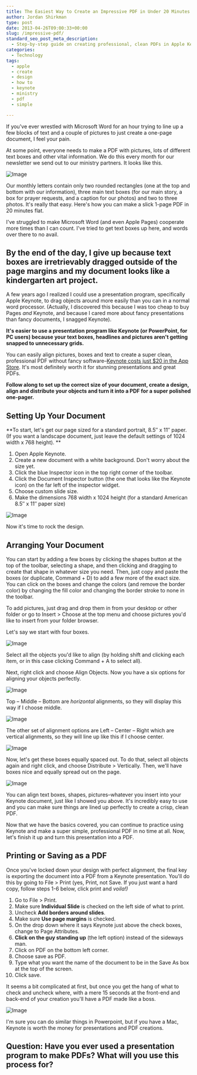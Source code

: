 ```yaml
---
title: The Easiest Way to Create an Impressive PDF in Under 20 Minutes
author: Jordan Shirkman
type: post
date: 2013-04-26T09:00:33+00:00
slug: /impressive-pdf/
standard_seo_post_meta_description:
  - Step-by-step guide on creating professional, clean PDFs in Apple Keynote.
categories:
  - Technology
tags:
  - apple
  - create
  - design
  - how to
  - keynote
  - ministry
  - pdf
  - simple

---
```

If you've ever wrestled with Microsoft Word for an hour trying to line up a few blocks of text and a couple of pictures to just create a one-page document, I feel your pain.

<!--?xml version="1.0" encoding="UTF-8" standalone="no"?--> At some point, everyone needs to make a PDF with pictures, lots of different text boxes and other vital information. We do this every month for our newsletter we send out to our ministry partners. It looks like this.

![Image](/static/images/newsletter-example.jpeg) 

Our monthly letters contain only two rounded rectangles (one at the top and bottom with our information), three main text boxes (for our main story, a box for prayer requests, and a caption for our photos) and two to three photos. It's really that easy. Here's how you can make a slick 1-page PDF in 20 minutes flat.

<!--more--> I've struggled to make Microsoft Word (and even Apple Pages) cooperate more times than I can count. I've tried to get text boxes up here, and words over there to no avail.

## By the end of the day, I give up because text boxes are irretrievably dragged outside of the page margins and my document looks like a kindergarten art project.

A few years ago I realized I could use a presentation program, specifically Apple Keynote, to drag objects around more easily than you can in a normal word processor. (Actually, I discovered this because I was too cheap to buy Pages _and_ Keynote, and because I cared more about fancy presentations than fancy documents, I snagged Keynote).

**It's easier to use a presentation program like Keynote (or PowerPoint, for PC users) because your text boxes, headlines and pictures aren't getting snapped to unnecessary grids.**

You can easily align pictures, boxes and text to create a super clean, professional PDF without fancy software&#8211;[Keynote costs just $20 in the App Store](https://itunes.apple.com/ca/app/keynote/id409183694?mt=12). It's most definitely worth it for stunning presentations and great PDFs.

**Follow along to set up the correct size of your document, create a design, align and distribute your objects and turn it into a PDF for a super polished one-pager.**

## Setting Up Your Document

**To start, let's get our page sized for a standard portrait, 8.5&#8243; x 11&#8243; paper. (If you want a landscape document, just leave the default settings of 1024 width x 768 height). **

  1. Open Apple Keynote.
  2. Create a new document with a white background. Don't worry about the size yet.
  3. Click the blue Inspector icon in the top right corner of the toolbar.
  4. Click the Document Inspector button (the one that looks like the Keynote icon) on the far left of the inspector widget.
  5. Choose custom slide size.
  6. Make the dimensions 768 width x 1024 height (for a standard American 8.5&#8243; x 11&#8243; paper size)

![Image](/static/images/keynote-inspector.jpeg) 

Now it's time to rock the design.

## **Arranging Your Document**

You can start by adding a few boxes by clicking the shapes button at the top of the toolbar, selecting a shape, and then clicking and dragging to create that shape in whatever size you need. Then, just copy and paste the boxes (or duplicate, Command + D) to add a few more of the exact size. You can click on the boxes and change the colors (and remove the border color) by changing the fill color and changing the border stroke to none in the toolbar.

To add pictures, just drag and drop them in from your desktop or other folder or go to Insert > Choose at the top menu and choose pictures you'd like to insert from your folder browser.

Let's say we start with four boxes.

![Image](/static/images/Keynote-1.jpeg) 

Select all the objects you'd like to align (by holding shift and clicking each item, or in this case clicking Command + A to select all).

Next, right click and choose Align Objects. Now you have a six options for aligning your objects perfectly.

![Image](/static/images/Keynote-6.jpeg) 

Top &#8211; Middle &#8211; Bottom are _horizontal_ alignments, so they will display this way if I choose middle.

![Image](/static/images/Keynote-4.jpeg) 

The other set of alignment options are Left &#8211; Center &#8211; Right which are vertical alignments, so they will line up like this if I choose center.

![Image](/static/images/Keynote-5.jpeg) 

Now, let's get these boxes equally spaced out. To do that, select all objects again and right click, and choose Distribute > Vertically. Then, we'll have boxes nice and equally spread out on the page.

![Image](/static/images/Keynote-3.jpeg) 

You can align text boxes, shapes, pictures&#8211;whatever you insert into your Keynote document, just like I showed you above. It's incredibly easy to use and you can make sure things are lined up perfectly to create a crisp, clean PDF.

Now that we have the basics covered, you can continue to practice using Keynote and make a super simple, professional PDF in no time at all. Now, let's finish it up and turn this presentation into a PDF.

## Printing or Saving as a PDF

Once you've locked down your design with perfect alignment, the final key is exporting the document into a PDF from a Keynote presentation. You'll do this by going to File > Print (yes, Print, not Save. If you just want a hard copy, follow steps 1-6 below, click print and _voila!)_

  1. Go to File > Print.
  2. Make sure **Individual Slide** is checked on the left side of what to print.
  3. Uncheck **Add borders around slides**.
  4. Make sure **Use page margins** is checked.
  5. On the drop down where it says Keynote just above the check boxes, change to Page Attributes.
  6. **Click on the guy standing up** (the left option) instead of the sideways man.
  7. Click on PDF on the bottom left corner.
  8. Choose save as PDF.
  9. Type what you want the name of the document to be in the Save As box at the top of the screen.
 10. Click save.

It seems a bit complicated at first, but once you get the hang of what to check and uncheck where, with a mere 15 seconds at the front-end and back-end of your creation you'll have a PDF made like a boss.

![Image](/static/images/keynote-print-options-PDF.jpeg) 

I'm sure you can do similar things in Powerpoint, but if you have a Mac, Keynote is worth the money for presentations and PDF creations.

## Question: Have you ever used a presentation program to make PDFs? What will you use this process for?
